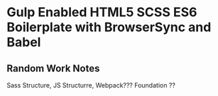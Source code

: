 # Gulp Enabled HTML5 SCSS ES6 Boilerplate with BrowserSync and Babel


## Random Work Notes
Sass Structure,
JS Structurre,
Webpack???
Foundation ??